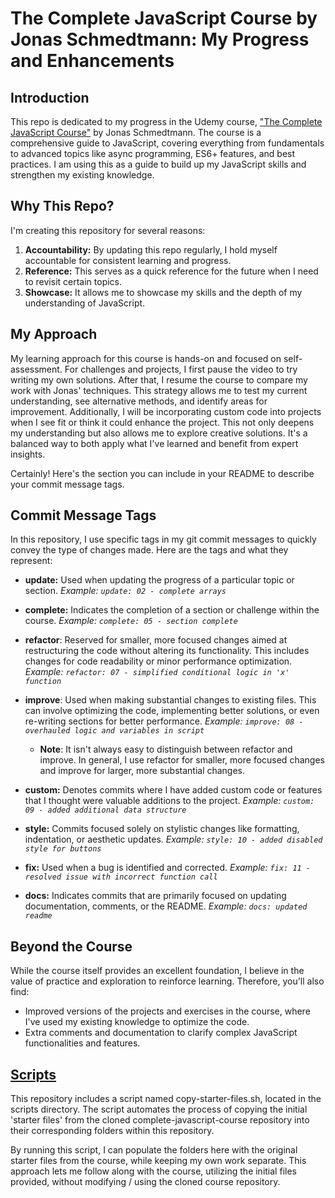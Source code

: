 # The Complete JavaScript Course by Jonas Schmedtmann: My Progress and Enhancements

## Introduction

This repo is dedicated to my progress in the Udemy course, ["The Complete JavaScript Course"](https://www.udemy.com/course/the-complete-javascript-course/) by Jonas Schmedtmann. The course is a comprehensive guide to JavaScript, covering everything from fundamentals to advanced topics like async programming, ES6+ features, and best practices. I am using this as a guide to build up my JavaScript skills and strengthen my existing knowledge.

## Why This Repo?

I'm creating this repository for several reasons:

1. **Accountability:** By updating this repo regularly, I hold myself accountable for consistent learning and progress.
2. **Reference:** This serves as a quick reference for the future when I need to revisit certain topics.
3. **Showcase:** It allows me to showcase my skills and the depth of my understanding of JavaScript.

## My Approach

My learning approach for this course is hands-on and focused on self-assessment. For challenges and projects, I first pause the video to try writing my own solutions. After that, I resume the course to compare my work with Jonas' techniques. This strategy allows me to test my current understanding, see alternative methods, and identify areas for improvement. Additionally, I will be incorporating custom code into projects when I see fit or think it could enhance the project. This not only deepens my understanding but also allows me to explore creative solutions. It's a balanced way to both apply what I've learned and benefit from expert insights.

Certainly! Here's the section you can include in your README to describe your commit message tags.

## Commit Message Tags

In this repository, I use specific tags in my git commit messages to quickly convey the type of changes made. Here are the tags and what they represent:

- **update:** Used when updating the progress of a particular topic or section.
  _Example: `update: 02 - complete arrays`_

- **complete:** Indicates the completion of a section or challenge within the course.
  _Example: `complete: 05 - section complete`_

- **refactor**: Reserved for smaller, more focused changes aimed at restructuring the code without altering its functionality. This includes changes for code readability or minor performance optimization.
  _Example: `refactor: 07 - simplified conditional logic in 'x' function`_

- **improve**: Used when making substantial changes to existing files. This can involve optimizing the code, implementing better solutions, or even re-writing sections for better performance.
  _Example: `improve: 08 - overhauled logic and variables in script`_
  - **Note**: It isn't always easy to distinguish between refactor and improve. In general, I use refactor for smaller, more focused changes and improve for larger, more substantial changes.

- **custom:** Denotes commits where I have added custom code or features that I thought were valuable additions to the project.
  _Example: `custom: 09 - added additional data structure`_

- **style:** Commits focused solely on stylistic changes like formatting, indentation, or aesthetic updates.
  _Example: `style: 10 - added disabled style for buttons`_

- **fix:** Used when a bug is identified and corrected.
  _Example: `fix: 11 - resolved issue with incorrect function call`_

- **docs:** Indicates commits that are primarily focused on updating documentation, comments, or the README.
  _Example: `docs: updated readme`_

## Beyond the Course

While the course itself provides an excellent foundation, I believe in the value of practice and exploration to reinforce learning. Therefore, you'll also find:

- Improved versions of the projects and exercises in the course, where I've used my existing knowledge to optimize the code.
- Extra comments and documentation to clarify complex JavaScript functionalities and features.

## [Scripts](scripts)

This repository includes a script named copy-starter-files.sh, located in the scripts directory. The script automates the process of copying the initial 'starter files' from the cloned complete-javascript-course repository into their corresponding folders within this repository.

By running this script, I can populate the folders here with the original starter files from the course, while keeping my own work separate. This approach lets me follow along with the course, utilizing the initial files provided, without modifying / using the cloned course repository.
